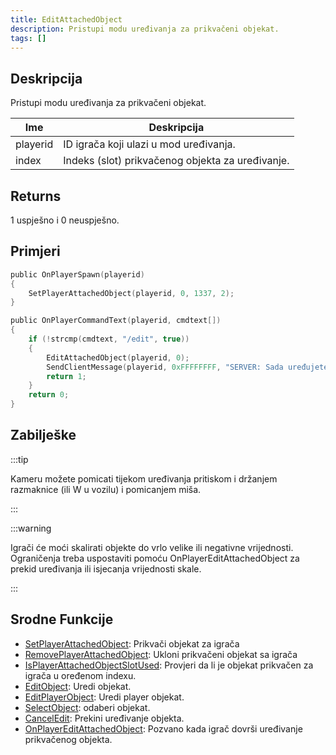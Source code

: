 ```yaml
---
title: EditAttachedObject
description: Pristupi modu uređivanja za prikvačeni objekat.
tags: []
---
```


## Deskripcija

Pristupi modu uređivanja za prikvačeni objekat.

| Ime      | Deskripcija                                      |
| -------- | ------------------------------------------------ |
| playerid | ID igrača koji ulazi u mod uređivanja.           |
| index    | Indeks (slot) prikvačenog objekta za uređivanje. |

## Returns

1 uspješno i 0 neuspješno.

## Primjeri

```c
public OnPlayerSpawn(playerid)
{
    SetPlayerAttachedObject(playerid, 0, 1337, 2);
}

public OnPlayerCommandText(playerid, cmdtext[])
{
    if (!strcmp(cmdtext, "/edit", true))
    {
        EditAttachedObject(playerid, 0);
        SendClientMessage(playerid, 0xFFFFFFFF, "SERVER: Sada uređujete priloženi objekt na indeksu slot 0!");
        return 1;
    }
    return 0;
}
```

## Zabilješke

:::tip

Kameru možete pomicati tijekom uređivanja pritiskom i držanjem razmaknice (ili W u vozilu) i pomicanjem miša.

:::

:::warning

Igrači će moći skalirati objekte do vrlo velike ili negativne vrijednosti. Ograničenja treba uspostaviti pomoću OnPlayerEditAttachedObject za prekid uređivanja ili isjecanja vrijednosti skale.

:::

## Srodne Funkcije

- [SetPlayerAttachedObject](SetPlayerAttachedObject): Prikvači objekat za igrača
- [RemovePlayerAttachedObject](RemovePlayerAttachedObject): Ukloni prikvačeni objekat sa igrača
- [IsPlayerAttachedObjectSlotUsed](IsPlayerAttachedObjectSlotUsed): Provjeri da li je objekat prikvačen za igrača u oređenom indexu.
- [EditObject](EditObject): Uredi objekat.
- [EditPlayerObject](EditPlayerObject): Uredi player objekat.
- [SelectObject](SelectObject): odaberi objekat.
- [CancelEdit](CancelEdit): Prekini uređivanje objekta.
- [OnPlayerEditAttachedObject](../callbacks/OnPlayerEditAttachedObject): Pozvano kada igrač dovrši uređivanje prikvačenog objekta.
